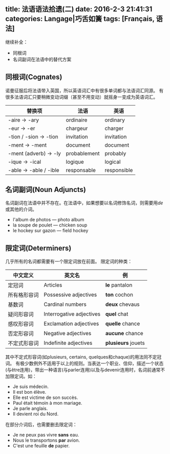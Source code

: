 title: 法语语法拾遗(二)
date: 2016-2-3 21:41:31
categories: Langage|巧舌如簧
tags: [Français, 语法]
---

继续补全：

* 同根词
* 名词副词在法语中的替代方案

<!-- more -->

## 同根词(Cognates)
诺曼征服后将法语带入英国，所以英语词汇中有很多单词都与法语词汇同源。
有很多法语词汇只要稍微变动词缀（甚至不用变动）就摇身一变成为英语词汇。

替换项                 | 法语         | 英语
-----------------------|--------------|-------------
-aire -> -ary          | ordinaire    | ordinary
-eur -> -er            | chargeur     | charger
-tion / -sion -> -tion | invitation   | invitation
-ment -> -ment         | document     | document
-ment (adverb) -> -ly  | probablement | probably
-ique -> -ical         | logique      | logical
-able -> -able / -ible | responsable  | responsible

## 名词副词(Noun Adjuncts)
名词副词在法语中并不存在。在法语中，如果想要以名词修饰名词，则需要用*de*或其他的介词。

* l'album de photos — photo album
* la soupe de poulet — chicken soup
* le hockey sur gazon — field hockey

## 限定词(Determiners)

几乎所有的名词都需要有一个限定词放在前面。
限定词的种类：

中文定义     | 英文名                   | 例
-------------|--------------------------|----
定冠词       | Articles                 | **le** pantalon
所有格形容词 | Possessive adjectives    | **ton** cochon
基数词       | Cardinal numbers         | **deux** chevaus
疑问形容词   | Interrogative adjectives | **quel** chat
感叹形容词   | Exclamation adjectives   | **quelle** chance
否定形容词   | Negative adjectives      | **aucune** chance
不定式形容词 | Indefinite adjectives    | **plusieurs** jouets

其中不定式形容词(如plusieurs, certains, quelques和chaque)的用法同不定冠词。
有极少数例外不适用于以上的规则。当表达一个职业、信仰，描述一个状态(与être连用)，带出一种语言(与parler连用)以及与devenir连用时，名词前通常不加限定词。如：

* Je suis médecin.
* Il est bon élève.
* Elle est victime de son succès.
* Paul était témoin à mon mariage.
* Je parle anglais. 
* Il devient roi du Nord.

在部分介词后，也需要删去限定词：

* Je ne peux pas vivre **sans** eau.
* Nous le transportons **par** avion.
* C'est une feuille **de** papier. 